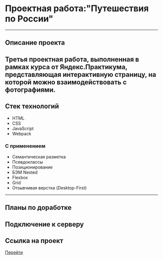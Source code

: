 # Проектная работа:"Путешествия по России"
---
## Описание проекта
Третья проектная работа, выполненная в рамках курса от Яндекс.Практикума, представляющая
интерактивную страницу, на которой можно взаимодействовать с фотографиями.
---
## Стек технологий
* HTML
* CSS
* JavaScript
* Webpack
### С применением
* Семантическая разметка
* Псевдоклассы
* Позиционирование
* БЭМ Nested
* Flexbox
* Grid
* Отзывчивая верстка (Desktop-First)
---
## Планы по доработке
Подключение к серверу
---
## Cсылка на проект
[Перейти](https://sdfrthb.github.io/mesto-project-bootcamp/index.html)
